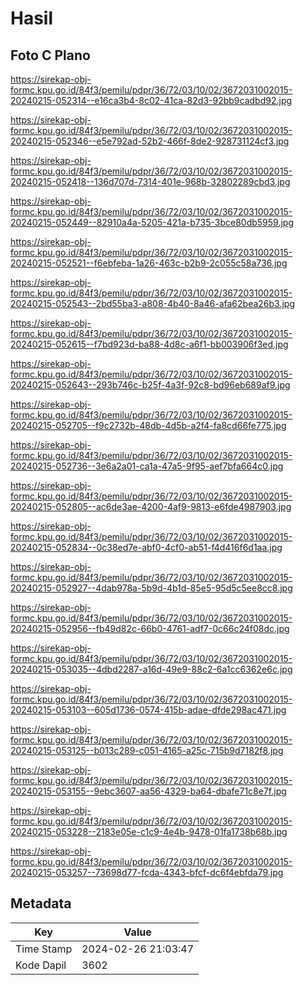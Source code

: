 # Hasil

## Foto C Plano

https://sirekap-obj-formc.kpu.go.id/84f3/pemilu/pdpr/36/72/03/10/02/3672031002015-20240215-052314--e16ca3b4-8c02-41ca-82d3-92bb9cadbd92.jpg

https://sirekap-obj-formc.kpu.go.id/84f3/pemilu/pdpr/36/72/03/10/02/3672031002015-20240215-052346--e5e792ad-52b2-466f-8de2-928731124cf3.jpg

https://sirekap-obj-formc.kpu.go.id/84f3/pemilu/pdpr/36/72/03/10/02/3672031002015-20240215-052418--136d707d-7314-401e-968b-32802289cbd3.jpg

https://sirekap-obj-formc.kpu.go.id/84f3/pemilu/pdpr/36/72/03/10/02/3672031002015-20240215-052449--82910a4a-5205-421a-b735-3bce80db5959.jpg

https://sirekap-obj-formc.kpu.go.id/84f3/pemilu/pdpr/36/72/03/10/02/3672031002015-20240215-052521--f6ebfeba-1a26-463c-b2b9-2c055c58a736.jpg

https://sirekap-obj-formc.kpu.go.id/84f3/pemilu/pdpr/36/72/03/10/02/3672031002015-20240215-052543--2bd55ba3-a808-4b40-8a46-afa62bea26b3.jpg

https://sirekap-obj-formc.kpu.go.id/84f3/pemilu/pdpr/36/72/03/10/02/3672031002015-20240215-052615--f7bd923d-ba88-4d8c-a6f1-bb003906f3ed.jpg

https://sirekap-obj-formc.kpu.go.id/84f3/pemilu/pdpr/36/72/03/10/02/3672031002015-20240215-052643--293b746c-b25f-4a3f-92c8-bd96eb689af9.jpg

https://sirekap-obj-formc.kpu.go.id/84f3/pemilu/pdpr/36/72/03/10/02/3672031002015-20240215-052705--f9c2732b-48db-4d5b-a2f4-fa8cd66fe775.jpg

https://sirekap-obj-formc.kpu.go.id/84f3/pemilu/pdpr/36/72/03/10/02/3672031002015-20240215-052736--3e6a2a01-ca1a-47a5-9f95-aef7bfa664c0.jpg

https://sirekap-obj-formc.kpu.go.id/84f3/pemilu/pdpr/36/72/03/10/02/3672031002015-20240215-052805--ac6de3ae-4200-4af9-9813-e6fde4987903.jpg

https://sirekap-obj-formc.kpu.go.id/84f3/pemilu/pdpr/36/72/03/10/02/3672031002015-20240215-052834--0c38ed7e-abf0-4cf0-ab51-f4d416f6d1aa.jpg

https://sirekap-obj-formc.kpu.go.id/84f3/pemilu/pdpr/36/72/03/10/02/3672031002015-20240215-052927--4dab978a-5b9d-4b1d-85e5-95d5c5ee8cc8.jpg

https://sirekap-obj-formc.kpu.go.id/84f3/pemilu/pdpr/36/72/03/10/02/3672031002015-20240215-052956--fb49d82c-66b0-4761-adf7-0c66c24f08dc.jpg

https://sirekap-obj-formc.kpu.go.id/84f3/pemilu/pdpr/36/72/03/10/02/3672031002015-20240215-053035--4dbd2287-a16d-49e9-88c2-6a1cc6362e6c.jpg

https://sirekap-obj-formc.kpu.go.id/84f3/pemilu/pdpr/36/72/03/10/02/3672031002015-20240215-053103--605d1736-0574-415b-adae-dfde298ac471.jpg

https://sirekap-obj-formc.kpu.go.id/84f3/pemilu/pdpr/36/72/03/10/02/3672031002015-20240215-053125--b013c289-c051-4165-a25c-715b9d7182f8.jpg

https://sirekap-obj-formc.kpu.go.id/84f3/pemilu/pdpr/36/72/03/10/02/3672031002015-20240215-053155--9ebc3607-aa56-4329-ba64-dbafe71c8e7f.jpg

https://sirekap-obj-formc.kpu.go.id/84f3/pemilu/pdpr/36/72/03/10/02/3672031002015-20240215-053228--2183e05e-c1c9-4e4b-9478-01fa1738b68b.jpg

https://sirekap-obj-formc.kpu.go.id/84f3/pemilu/pdpr/36/72/03/10/02/3672031002015-20240215-053257--73698d77-fcda-4343-bfcf-dc6f4ebfda79.jpg


## Metadata

| Key        | Value               |
| ---------- | ------------------- |
| Time Stamp | 2024-02-26 21:03:47 |
| Kode Dapil | 3602                |



